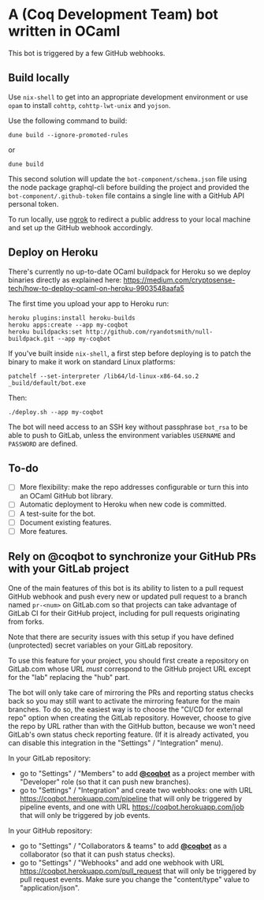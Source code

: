 # A (Coq Development Team) bot written in OCaml #

This bot is triggered by a few GitHub webhooks.

## Build locally ##

Use `nix-shell` to get into an appropriate development environment or use
`opam` to install `cohttp`, `cohttp-lwt-unix` and `yojson`.

Use the following command to build:

```
dune build --ignore-promoted-rules
```

or

```
dune build
```

This second solution will update the `bot-component/schema.json` file
using the node package graphql-cli before building the project and provided
the `bot-component/.github-token` file contains a single line with a GitHub
API personal token.

To run locally, use [ngrok](https://ngrok.io) to redirect a public address
to your local machine and set up the GitHub webhook accordingly.

## Deploy on Heroku ##

There's currently no up-to-date OCaml buildpack for Heroku so we deploy
binaries directly as explained here:
https://medium.com/cryptosense-tech/how-to-deploy-ocaml-on-heroku-9903548aafa5

The first time you upload your app to Heroku run:

```
heroku plugins:install heroku-builds
heroku apps:create --app my-coqbot
heroku buildpacks:set http://github.com/ryandotsmith/null-buildpack.git --app my-coqbot
```

If you've built inside `nix-shell`, a first step before deploying is to patch
the binary to make it work on standard Linux platforms:

```
patchelf --set-interpreter /lib64/ld-linux-x86-64.so.2 _build/default/bot.exe
```

Then:

```
./deploy.sh --app my-coqbot
```

The bot will need access to an SSH key without passphrase `bot_rsa`
to be able to push to GitLab, unless the environment variables
`USERNAME` and `PASSWORD` are defined.

## To-do ##

- [ ] More flexibility: make the repo addresses configurable
      or turn this into an OCaml GitHub bot library.
- [ ] Automatic deployment to Heroku when new code is committed.
- [ ] A test-suite for the bot.
- [ ] Document existing features.
- [ ] More features.

## Rely on @coqbot to synchronize your GitHub PRs with your GitLab project ##

One of the main features of this bot is its ability to listen to a pull request
GitHub webhook and push every new or updated pull request to a branch named
`pr-<num>` on GitLab.com so that projects can take advantage of GitLab CI for
their GitHub project, including for pull requests originating from forks.

Note that there are security issues with this setup if you have defined
(unprotected) secret variables on your GitLab repository.

To use this feature for your project, you should first create a repository on
GitLab.com whose URL *must* correspond to the GitHub project URL except for the
"lab" replacing the "hub" part.

The bot will only take care of mirroring the PRs and reporting status checks
back so you may still want to activate the mirroring feature for the main
branches. To do so, the easiest way is to choose the "CI/CD for external repo"
option when creating the GitLab repository.
However, choose to give the repo by URL rather than with the GitHub button,
because we won't need GitLab's own status check reporting feature. (If it is
already activated, you can disable this integration in the "Settings" /
"Integration" menu).

In your GitLab repository:
- go to "Settings" / "Members" to add [**@coqbot**](https://gitlab.com/coqbot)
  as a project member with "Developer" role (so that it can push new branches).
- go to "Settings" / "Integration" and create two webhooks: one with URL
  <https://coqbot.herokuapp.com/pipeline> that will only be triggered by
  pipeline events, and one with URL <https://coqbot.herokuapp.com/job> that
  will only be triggered by job events.

In your GitHub repository:
- go to "Settings" / "Collaborators & teams" to add [**@coqbot**](https://github.com/coqbot)
  as a collaborator (so that it can push status checks).
- go to "Settings" / "Webhooks" and add one webhook with URL
  <https://coqbot.herokuapp.com/pull_request> that will only be triggered by
  pull request events. Make sure you change the "content/type" value to
  "application/json".
